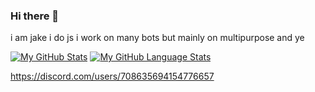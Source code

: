 ### Hi there 👋


i am jake
i do js
i work on many bots but mainly on multipurpose
and ye

[![My GitHub Stats](https://github-readme-stats.vercel.app/api/?username=devjakey&count_private=true&theme=tokyonight&showicons=true)]()
[![My GitHub Language Stats](https://github-readme-stats.vercel.app/api/top-langs/?username=devjakey&langs_count=5&theme=tokyonight)]()

https://discord.com/users/708635694154776657
